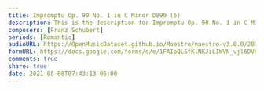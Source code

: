 ```yaml
---
title: Impromptu Op. 90 No. 1 in C Minor D899 (5)
description: This is the description for Impromptu Op. 90 No. 1 in C Minor D899 by Franz Schubert
composers: [Franz Schubert]
periods: [Romantic]
audioURL: https://OpenMusicDataset.github.io/Maestro/maestro-v3.0.0/2011/MIDI-Unprocessed_04_R2_2011_MID--AUDIO_R2-D2_02_Track02_wav.midi
formURL: https://docs.google.com/forms/d/e/1FAIpQLSfKlNKJiLIWVN_vjl6DVn1HHR9m0Z6FsmRRpRGVPC38L0U7oA/viewform
comments: true
share: true
date: 2021-08-08T07:43:13-06:00
---
```


